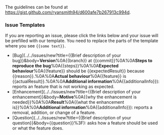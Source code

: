 The guidelines can be found at https://gist.github.com/ryansmith94/d600afe7b267913c994d.

### Issue Templates
If you are reporting an issue, please click the links below and your issue will be prefilled with our template. You need to replace the parts of the template where you see `{{some text}}`.

- [Bug](../../issues/new?title={{Brief description of your bug}}&body=**Version**%0A{{branch}} at {{commit}}%0A%0A**Steps to reproduce the bug**%0A{{steps}}%0A%0A**Expected behaviour**%0A{{feature}} should be {{expectedResult}} because {{reason}}.%0A%0A**Actual behaviour**%0A{{feature}} is {{actualResult}}.%0A%0A**Additional information**%0A{{additionalInfo}}): reports an feature that is not working as expected.
- [Enhancement](../../issues/new?title={{Brief description of your enhancement}}&body=**Motive**%0A{{why the enhancement is needed}}%0A%0A**Result**%0A{{what the enhancement is}}%0A%0A**Additional information**%0A{{additionalInfo}}): reports a removal, addition, or change of a feature.
- [Question](../../issues/new?title={{Brief description of your question}}&body={{question}}%3F): asks how a feature should be used or what the feature does.

